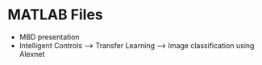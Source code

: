 # MATLAB Files

 - MBD presentation
 - Intelligent Controls --> Transfer Learning --> Image classification using Alexnet
